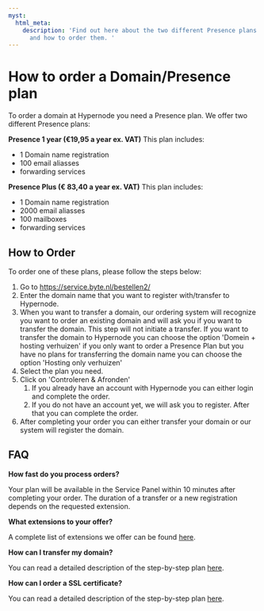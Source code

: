 ```yaml
---
myst:
  html_meta:
    description: 'Find out here about the two different Presence plans Hypernode offers
      and how to order them. '
---
```


<!-- source: https://support.hypernode.com/en/getting-started/how-to-order/how-to-order-a-domain-presence-plan/ -->

# How to order a Domain/Presence plan

To order a domain at Hypernode you need a Presence plan. We offer two different Presence plans:

**Presence 1 year (€19,95 a year ex. VAT)** This plan includes:

- 1 Domain name registration
- 100 email aliasses
- forwarding services

**Presence Plus (€ 83,40 a year ex. VAT)** This plan includes:

- 1 Domain name registration
- 2000 email aliasses
- 100 mailboxes
- forwarding services

## How to Order

To order one of these plans, please follow the steps below:

1. Go to <https://service.byte.nl/bestellen2/>
1. Enter the domain name that you want to register with/transfer to Hypernode.
1. When you want to transfer a domain, our ordering system will recognize you want to order an existing domain and will ask you if you want to transfer the domain. This step will not initiate a transfer. If you want to transfer the domain to Hypernode you can choose the option 'Domein + hosting verhuizen' if you only want to order a Presence Plan but you have no plans for transferring the domain name you can choose the option 'Hosting only verhuizen'
1. Select the plan you need.
1. Click on 'Controleren & Afronden'
   1. If you already have an account with Hypernode you can either login and complete the order.
   1. If you do not have an account yet, we will ask you to register. After that you can complete the order.
1. After completing your order you can either transfer your domain or our system will register the domain.

## FAQ

**How fast do you process orders?**

Your plan will be available in the Service Panel within 10 minutes after completing your order. The duration of a transfer or a new registration depends on the requested extension.

**What extensions to your offer?**

A complete list of extensions we offer can be found [here](https://www.byte.nl/domeinnaam/).

**How can I transfer my domain?**

You can read a detailed description of the step-by-step plan [here](https://support.hypernode.com/en/services/domains/how-to-transfer-your-domain-to-hypernode).

**How can I order a SSL certificate?**

You can read a detailed description of the step-by-step plan [here](https://support.hypernode.com/en/hypernode/ssl/how-to-use-ssl-certificates-on-your-hypernode-when-ordered-via-byte-nl#Order-an-SSL-Certificate).
